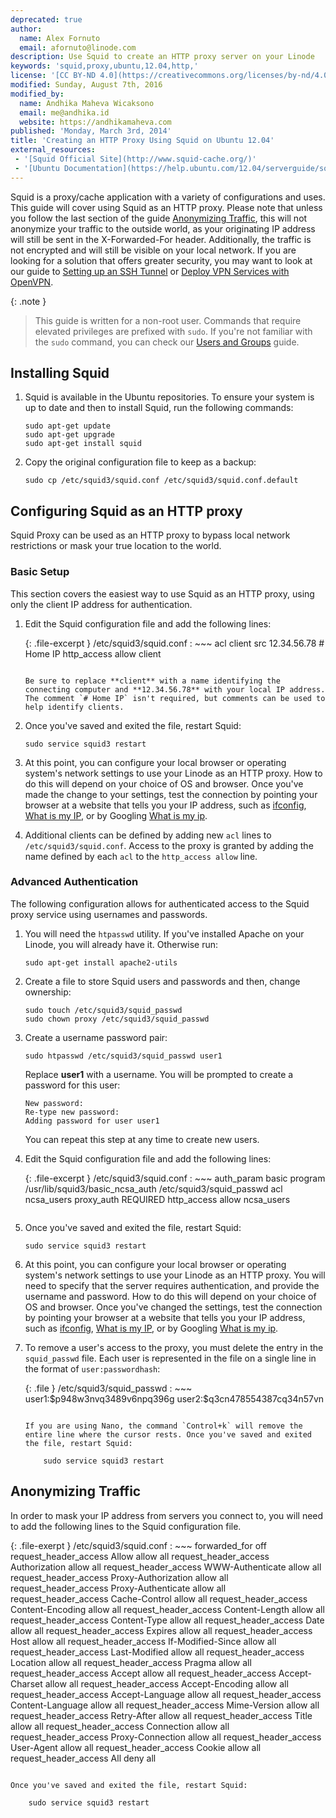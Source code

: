 ```yaml
---
deprecated: true
author:
  name: Alex Fornuto
  email: afornuto@linode.com
description: Use Squid to create an HTTP proxy server on your Linode
keywords: 'squid,proxy,ubuntu,12.04,http,'
license: '[CC BY-ND 4.0](https://creativecommons.org/licenses/by-nd/4.0)'
modified: Sunday, August 7th, 2016
modified_by:
  name: Andhika Maheva Wicaksono
  email: me@andhika.id
  website: https://andhikamaheva.com
published: 'Monday, March 3rd, 2014'
title: 'Creating an HTTP Proxy Using Squid on Ubuntu 12.04'
external_resources:
 - '[Squid Official Site](http://www.squid-cache.org/)'
 - '[Ubuntu Documentation](https://help.ubuntu.com/12.04/serverguide/squid.html)'
---
```


Squid is a proxy/cache application with a variety of configurations and uses. This guide will cover using Squid as an HTTP proxy. Please note that unless you follow the last section of the guide [Anonymizing Traffic](#anonymizing-traffic), this will not anonymize your traffic to the outside world, as your originating IP address will still be sent in the X-Forwarded-For header. Additionally, the traffic is not encrypted and will still be visible on your local network. If you are looking for a solution that offers greater security, you may want to look at our guide to [Setting up an SSH Tunnel](/docs/networking/ssh/setting-up-an-ssh-tunnel-with-your-linode-for-safe-browsing) or [Deploy VPN Services with OpenVPN](/docs/networking/vpn/secure-communications-with-openvpn-on-ubuntu-12-04-precise-and-debian-7).

 {: .note }
>
> This guide is written for a non-root user. Commands that require elevated privileges are prefixed with `sudo`. If you're not familiar with the `sudo` command, you can check our [Users and Groups](/docs/tools-reference/linux-users-and-groups) guide.

## Installing Squid

1.  Squid is available in the Ubuntu repositories. To ensure your system is up to date and then to install Squid, run the following commands:

        sudo apt-get update
        sudo apt-get upgrade
        sudo apt-get install squid

2.  Copy the original configuration file to keep as a backup:

        sudo cp /etc/squid3/squid.conf /etc/squid3/squid.conf.default

## Configuring Squid as an HTTP proxy

Squid Proxy can be used as an HTTP proxy to bypass local network restrictions or mask your true location to the world.

### Basic Setup

This section covers the easiest way to use Squid as an HTTP proxy, using only the client IP address for authentication.

1.  Edit the Squid configuration file and add the following lines:

	{: .file-excerpt }
	/etc/squid3/squid.conf
	: ~~~
		acl client src 12.34.56.78 # Home IP 
		http_access allow client
	~~~
	
	Be sure to replace **client** with a name identifying the connecting computer and **12.34.56.78** with your local IP address. The comment `# Home IP` isn't required, but comments can be used to help identify clients.

2.  Once you've saved and exited the file, restart Squid:

        sudo service squid3 restart

3.  At this point, you can configure your local browser or operating system's network settings to use your Linode as an HTTP proxy. How to do this will depend on your choice of OS and browser. Once you've made the change to your settings, test the connection by pointing your browser at a website that tells you your IP address, such as [ifconfig](http://ifconfig.me), [What is my IP](http://www.whatismyip.com/), or by Googling [What is my ip](https://www.google.com/search?q=what+is+my+ip).
4.  Additional clients can be defined by adding new `acl` lines to `/etc/squid3/squid.conf`. Access to the proxy is granted by adding the name defined by each `acl` to the `http_access allow` line.

### Advanced Authentication

The following configuration allows for authenticated access to the Squid proxy service using usernames and passwords.

1.  You will need the `htpasswd` utility. If you've installed Apache on your Linode, you will already have it. Otherwise run:

        sudo apt-get install apache2-utils

2.  Create a file to store Squid users and passwords and then, change ownership:

        sudo touch /etc/squid3/squid_passwd
        sudo chown proxy /etc/squid3/squid_passwd

3.  Create a username password pair:

        sudo htpasswd /etc/squid3/squid_passwd user1

	Replace **user1** with a username. You will be prompted to create a password for this user:

		New password:
    	Re-type new password:
    	Adding password for user user1

	You can repeat this step at any time to create new users.

4.  Edit the Squid configuration file and add the following lines:

	{: .file-excerpt }
	/etc/squid3/squid.conf
	: ~~~
		auth_param basic program /usr/lib/squid3/basic_ncsa_auth /etc/squid3/squid_passwd
		acl ncsa_users proxy_auth REQUIRED
		http_access allow ncsa_users
	~~~

5.  Once you've saved and exited the file, restart Squid:

        sudo service squid3 restart

6.  At this point, you can configure your local browser or operating system's network settings to use your Linode as an HTTP proxy. You will need to specify that the server requires authentication, and provide the username and password. How to do this will depend on your choice of OS and browser. Once you've changed the settings, test the connection by pointing your browser at a website that tells you your IP address, such as [ifconfig](http://ifconfig.me), [What is my IP](http://www.whatismyip.com/), or by Googling [What is my ip](https://www.google.com/search?q=what+is+my+ip).
7.  To remove a user's access to the proxy, you must delete the entry in the `squid_passwd` file. Each user is represented in the file on a single line in the format of `user:passwordhash`:

	{: .file }
	/etc/squid3/squid_passwd
	: ~~~
		user1:\$p948w3nvq3489v6npq396g user2:\$q3cn478554387cq34n57vn
	~~~

	If you are using Nano, the command `Control+k` will remove the entire line where the cursor rests. Once you've saved and exited the file, restart Squid:

		sudo service squid3 restart

## Anonymizing Traffic

In order to mask your IP address from servers you connect to, you will need to add the following lines to the Squid configuration file.

{: .file-exerpt }
/etc/squid3/squid.conf
: ~~~
	forwarded_for off
	request_header_access Allow allow all
	request_header_access Authorization allow all
	request_header_access WWW-Authenticate allow all
	request_header_access Proxy-Authorization allow all
	request_header_access Proxy-Authenticate allow all
	request_header_access Cache-Control allow all
	request_header_access Content-Encoding allow all
	request_header_access Content-Length allow all
	request_header_access Content-Type allow all
	request_header_access Date allow all
	request_header_access Expires allow all
	request_header_access Host allow all
	request_header_access If-Modified-Since allow all
	request_header_access Last-Modified allow all
	request_header_access Location allow all
	request_header_access Pragma allow all
	request_header_access Accept allow all
	request_header_access Accept-Charset allow all
	request_header_access Accept-Encoding allow all
	request_header_access Accept-Language allow all
	request_header_access Content-Language allow all
	request_header_access Mime-Version allow all
	request_header_access Retry-After allow all
	request_header_access Title allow all
	request_header_access Connection allow all
	request_header_access Proxy-Connection allow all
	request_header_access User-Agent allow all
	request_header_access Cookie allow all
	request_header_access All deny all
~~~

Once you've saved and exited the file, restart Squid:

    sudo service squid3 restart
